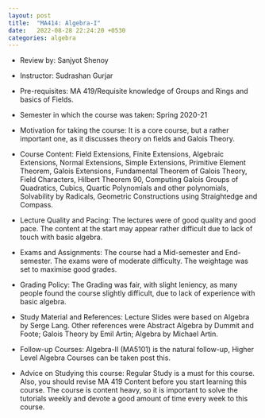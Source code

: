 ```yaml
---
layout: post
title:  "MA414: Algebra-I"
date:   2022-08-28 22:24:20 +0530
categories: algebra
---
```


- Review by: Sanjyot Shenoy

- Instructor: Sudrashan Gurjar

- Pre-requisites: MA 419/Requisite knowledge of Groups and Rings and basics of Fields.

- Semester in which the course was taken: Spring 2020-21

- Motivation for taking the course: It is a core course, but a rather important one, as it discusses theory on fields and Galois Theory.

- Course Content: Field Extensions, Finite Extensions, Algebraic Extensions, Normal Extensions, Simple Extensions, Primitive Element Theorem, Galois Extensions, Fundamental Theorem of Galois Theory, Field Characters, Hilbert Theorem 90, Computing Galois Groups of Quadratics, Cubics, Quartic Polynomials and other polynomials, Solvability by Radicals, Geometric Constructions using Straightedge and Compass.

- Lecture Quality and Pacing: The lectures were of good quality and good pace. The content at the start may appear rather difficult due to lack of touch with basic algebra.

- Exams and Assignments: The course had a Mid-semester and End-semester. The exams were of moderate difficulty. The weightage was set to maximise good grades.

- Grading Policy: The Grading was fair, with slight leniency, as many people found the course slightly difficult, due to lack of experience with basic algebra.

- Study Material and References: Lecture Slides were based on Algebra by Serge Lang. Other references were Abstract Algebra by Dummit and Foote; Galois Theory by Emil Artin; Algebra by Michael Artin.

- Follow-up Courses: Algebra-II (MA5101) is the natural follow-up, Higher Level Algebra Courses can be taken post this.

- Advice on Studying this course: Regular Study is a must for this course. Also, you should revise MA 419 Content before you start learning this course. The course is content heavy, so it is important to solve the tutorials weekly and devote a good amount of time every week to this course.


